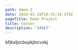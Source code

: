 ```yaml
---
path: demo-3
date: 2020-01-19T19:33:34.378Z
pageTitle: Demo Project
title: tester
description: '34567'
---
```

bfjksljxcbuykjlscvxkj
